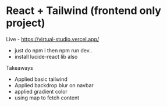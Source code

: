 # React + Tailwind (frontend only project)
Live - https://virtual-studio.vercel.app/

- just do npm i then npm run dev.. 
- install lucide-react lib also

Takeaways
- Applied basic tailwind
- Applied backdrop blur on navbar
- applied gradient color
- using map to fetch content